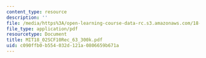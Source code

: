 ```yaml
---
content_type: resource
description: ''
file: /media/https%3A/open-learning-course-data-rc.s3.amazonaws.com/18-02sc-multivariable-calculus-fall-2010/c090ffb0b554032d121a0806659b671a_MIT18_02SCF10Rec_63_300k.pdf
file_type: application/pdf
resourcetype: Document
title: MIT18_02SCF10Rec_63_300k.pdf
uid: c090ffb0-b554-032d-121a-0806659b671a
---
```

